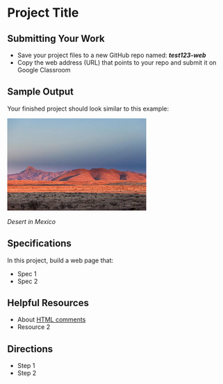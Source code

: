 ﻿# Project Title

## Submitting Your Work
 - Save your project files to a new GitHub repo named: ***test123-web***
 - Copy the web address (URL) that points to your repo and submit it on Google Classroom

## Sample Output

Your finished project should look similar to this example:

![Desert landscape in Mexico](desert-mexico.png "Mexican Desert")

*Desert in Mexico*

## Specifications

In this project, build a web page that:

 - Spec 1
 - Spec 2

## Helpful Resources

 - About [HTML comments](https://www.w3schools.com/html/html_comments.asp)
 - Resource 2
 
## Directions

 - Step 1
 - Step 2


